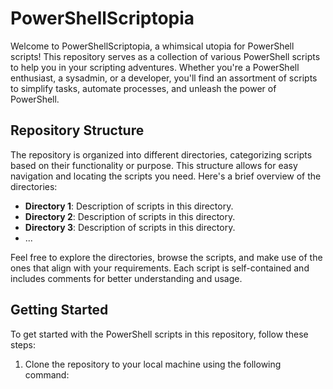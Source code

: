 # PowerShellScriptopia

Welcome to PowerShellScriptopia, a whimsical utopia for PowerShell scripts! This repository serves as a collection of various PowerShell scripts to help you in your scripting adventures. Whether you're a PowerShell enthusiast, a sysadmin, or a developer, you'll find an assortment of scripts to simplify tasks, automate processes, and unleash the power of PowerShell.

## Repository Structure

The repository is organized into different directories, categorizing scripts based on their functionality or purpose. This structure allows for easy navigation and locating the scripts you need. Here's a brief overview of the directories:

- **Directory 1**: Description of scripts in this directory.
- **Directory 2**: Description of scripts in this directory.
- **Directory 3**: Description of scripts in this directory.
- ...

Feel free to explore the directories, browse the scripts, and make use of the ones that align with your requirements. Each script is self-contained and includes comments for better understanding and usage.

## Getting Started

To get started with the PowerShell scripts in this repository, follow these steps:

1. Clone the repository to your local machine using the following command:

